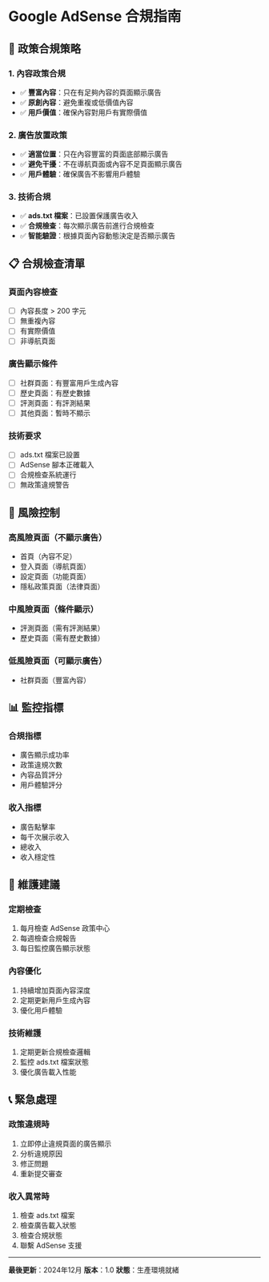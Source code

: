 # Google AdSense 合規指南

## 🎯 政策合規策略

### 1. 內容政策合規
- ✅ **豐富內容**：只在有足夠內容的頁面顯示廣告
- ✅ **原創內容**：避免重複或低價值內容
- ✅ **用戶價值**：確保內容對用戶有實際價值

### 2. 廣告放置政策
- ✅ **適當位置**：只在內容豐富的頁面底部顯示廣告
- ✅ **避免干擾**：不在導航頁面或內容不足頁面顯示廣告
- ✅ **用戶體驗**：確保廣告不影響用戶體驗

### 3. 技術合規
- ✅ **ads.txt 檔案**：已設置保護廣告收入
- ✅ **合規檢查**：每次顯示廣告前進行合規檢查
- ✅ **智能驗證**：根據頁面內容動態決定是否顯示廣告

## 📋 合規檢查清單

### 頁面內容檢查
- [ ] 內容長度 > 200 字元
- [ ] 無重複內容
- [ ] 有實際價值
- [ ] 非導航頁面

### 廣告顯示條件
- [ ] 社群頁面：有豐富用戶生成內容
- [ ] 歷史頁面：有歷史數據
- [ ] 評測頁面：有評測結果
- [ ] 其他頁面：暫時不顯示

### 技術要求
- [ ] ads.txt 檔案已設置
- [ ] AdSense 腳本正確載入
- [ ] 合規檢查系統運行
- [ ] 無政策違規警告

## 🚨 風險控制

### 高風險頁面（不顯示廣告）
- 首頁（內容不足）
- 登入頁面（導航頁面）
- 設定頁面（功能頁面）
- 隱私政策頁面（法律頁面）

### 中風險頁面（條件顯示）
- 評測頁面（需有評測結果）
- 歷史頁面（需有歷史數據）

### 低風險頁面（可顯示廣告）
- 社群頁面（豐富內容）

## 📊 監控指標

### 合規指標
- 廣告顯示成功率
- 政策違規次數
- 內容品質評分
- 用戶體驗評分

### 收入指標
- 廣告點擊率
- 每千次展示收入
- 總收入
- 收入穩定性

## 🔧 維護建議

### 定期檢查
1. 每月檢查 AdSense 政策中心
2. 每週檢查合規報告
3. 每日監控廣告顯示狀態

### 內容優化
1. 持續增加頁面內容深度
2. 定期更新用戶生成內容
3. 優化用戶體驗

### 技術維護
1. 定期更新合規檢查邏輯
2. 監控 ads.txt 檔案狀態
3. 優化廣告載入性能

## 📞 緊急處理

### 政策違規時
1. 立即停止違規頁面的廣告顯示
2. 分析違規原因
3. 修正問題
4. 重新提交審查

### 收入異常時
1. 檢查 ads.txt 檔案
2. 檢查廣告載入狀態
3. 檢查合規狀態
4. 聯繫 AdSense 支援

---

**最後更新**：2024年12月
**版本**：1.0
**狀態**：生產環境就緒
